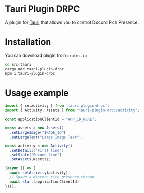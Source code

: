 # Tauri Plugin DRPC
A plugin for [Tauri](https://tauri.app/) that allows you to control Discord Rich Presence.

# Installation
You can download plugin from ``crates.io``
```bash
cd src-tauri
cargo add tauri-plugin-drpc
npm i tauri-plugin-drpc
```

# Usage example
```ts
import { setActivity } from "tauri-plugin-drpc";
import { Activity, Assets } from "tauri-plugin-drpc/activity";

const applicationClientId = "APP_ID_HERE";

const assets = new Assets()
  .setLargeImage("IMAGE_ID")
  .setLargeText("Large Image Text");

const activity = new Activity()
  .setDetails("First line")
  .setState("Second line")
  .setAssets(assets);

(async () => {
  await setActivity(activity);
  // Spawn a discord rich presence thread
  await start(applicationClientId);
})();
```